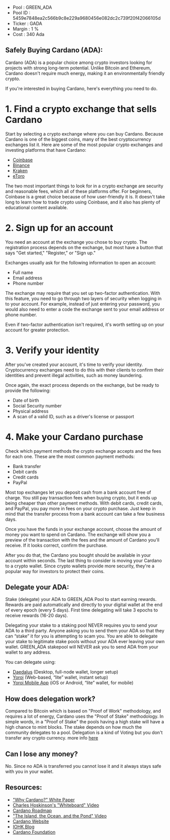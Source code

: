 

* Pool                  : GREEN_ADA 
* Pool ID               : 5459e7848ea2c566b9c8e229a9680456e082dc2c739f20f42066105d
* Ticker                : GADA
* Margin                : 1 %
* Cost                  : 340 Ada


## Safely Buying Cardano (ADA):

Cardano (ADA) is a popular choice among crypto investors looking for projects with strong long-term potential. Unlike Bitcoin and Ethereum, Cardano doesn't require much energy, making it an environmentally friendly crypto.

If you're interested in buying Cardano, here's everything you need to do.
# 1. Find a crypto exchange that sells Cardano
Start by selecting a crypto exchange where you can buy Cardano. Because Cardano is one of the biggest coins, many of the best cryptocurrency exchanges list it. Here are some of the most popular crypto exchanges and investing platforms that have Cardano:
* [Coinbase](https://www.coinbase.com/)
* [Binance](https://www.binance.com/)
* [Kraken](https://www.kraken.com/)
* [eToro](https://www.etoro.com/)

The two most important things to look for in a crypto exchange are security and reasonable fees, which all of these platforms offer. For beginners, Coinbase is a great choice because of how user-friendly it is. It doesn't take long to learn how to trade crypto using Coinbase, and it also has plenty of educational content available.

# 2. Sign up for an account
You need an account at the exchange you chose to buy crypto. The registration process depends on the exchange, but most have a button that says "Get started," "Register," or "Sign up."

Exchanges usually ask for the following information to open an account:
* Full name
* Email address
* Phone number

The exchange may require that you set up two-factor authentication. With this feature, you need to go through two layers of security when logging in to your account. For example, instead of just entering your password, you would also need to enter a code the exchange sent to your email address or phone number.

Even if two-factor authentication isn't required, it's worth setting up on your account for greater protection.

# 3. Verify your identity
After you've created your account, it's time to verify your identity. Cryptocurrency exchanges need to do this with their clients to confirm their identities and prevent illegal activities, such as money laundering.

Once again, the exact process depends on the exchange, but be ready to provide the following:
* Date of birth
* Social Security number
* Physical address
* A scan of a valid ID, such as a driver's license or passport

# 4. Make your Cardano purchase
Check which payment methods the crypto exchange accepts and the fees for each one. These are the most common payment methods:
* Bank transfer
* Debit cards
* Credit cards
* PayPal

Most top exchanges let you deposit cash from a bank account free of charge. You still pay transaction fees when buying crypto, but it ends up being cheaper than other payment methods. With debit cards, credit cards, and PayPal, you pay more in fees on your crypto purchase. Just keep in mind that the transfer process from a bank account can take a few business days.

Once you have the funds in your exchange account, choose the amount of money you want to spend on Cardano. The exchange will show you a preview of the transaction with the fees and the amount of Cardano you'll receive. If it looks correct, confirm the purchase.

After you do that, the Cardano you bought should be available in your account within seconds. The last thing to consider is moving your Cardano to a crypto wallet. Since crypto wallets provide more security, they're a popular way for investors to protect their coins.



## Delegate your ADA:

Stake (delegate) your ADA to GREEN_ADA Pool to start earning rewards. Rewards are paid automatically and directly to your digital wallet at the end of every epoch (every 5 days). First time delegating will take 3 epochs to receive rewards (16-20 days).

Delegating your stake to a staking pool NEVER requires you to send your ADA to a third party.  Anyone asking you to send them your ADA so that they can “stake” it for you is attempting to scam you. You are able to delegate your stake to legitimate stake pools without your ADA ever leaving your own wallet. GREEN_ADA stakepool will NEVER ask you to send ADA from your wallet to any address.

You can delegate using:

* [Daedalus](https://daedaluswallet.io/) (Desktop, full-node wallet, longer setup)
* [Yoroi](https://yoroi-wallet.com/#/) (Web-based, “lite” wallet, instant setup)
* [Yoroi Mobile App](https://apps.apple.com/au/app/emurgos-yoroi-cardano-wallet/id1447326389) (iOS or Android, “lite” wallet, for mobile)

## How does delegation work?

Compared to Bitcoin which is based on "Proof of Work" methodology, and requires a lot of energy, Cardano uses the "Proof of Stake" methodology. In simple words, in a "Proof of Stake" the pools having a high stake will have a high chance to mint blocks. The stake depends on how much the community delegates to a pool. Delegation is a kind of Voting but you don't transfer any crypto currency. more info [here](https://cardano.org/ouroboros#proof-of-stake)


## Can I lose any money?
No. Since no ADA is transferred you cannot lose it and it always stays  safe with you in your wallet.


## Resources:
* ["Why Cardano?" White Paper](https://why.cardano.org/)
* [Charles Hoskinson's "Whiteboard" Video](https://www.youtube.com/watch?v=Ja9D0kpksxw)
* [Cardano Roadmap](https://roadmap.cardano.org/en/)
* ["The Island, the Ocean, and the Pond" Video](https://www.youtube.com/watch?v=k8a6tX53YPs)
* [Cardano Website](https://cardano.org/)
* [IOHK Blog](https://iohk.io/en/blog/posts/page-1/)
* [Cardano Foundation](https://cardanofoundation.org/)
